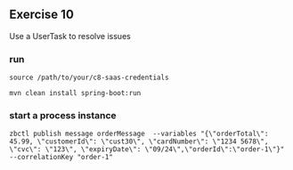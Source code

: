 
## Exercise 10

Use a UserTask to resolve issues

### run 
```source /path/to/your/c8-saas-credentials```

```mvn clean install spring-boot:run```

### start a process instance
```zbctl publish message orderMessage  --variables "{\"orderTotal\": 45.99, \"customerId\": \"cust30\", \"cardNumber\": \"1234 5678\", \"cvc\": \"123\", \"expiryDate\": \"09/24\",\"orderId\":\"order-1\"}" --correlationKey "order-1"```